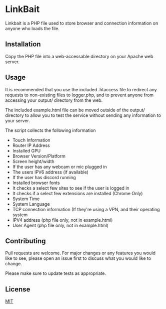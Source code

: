 # LinkBait

Linkbait is a PHP file used to store browser and connection information on anyone who loads the file.

## Installation

Copy the PHP file into a web-accessable directory on your Apache web server. 


## Usage

It is recommended that you use the included .htaccess file to redirect any requests to non-existing files to logger.php, and to prevent anyone from accessing your output/ directory from the web.

The included example.html file can be moved outside of the output/ directory to allow you to test the service without sending any information to your server. 

The script collects the following information


- Touch Information
- Router IP Address
- Installed GPU
- Browser Version/Platform
- Screen height/width
- If the user has any webcam or mic plugged in
- The users IPV6 address (if available)
- If the user has discord running
- Installed browser fonts
- It checks a select few sites to see if the user is logged in
- It checks if a select few extensions are installed (Chrome Only) 
- System Time
- System Language
- TCP connection information (If they're using a VPN, and their operating system
- IPV4 address (php file only, not in example.html)
- User Agent (php file only, not in example.html)


## Contributing
Pull requests are welcome. For major changes or any features you would like to see, please open an issue first to discuss what you would like to change.

Please make sure to update tests as appropriate.

## License
[MIT](https://choosealicense.com/licenses/mit/)

